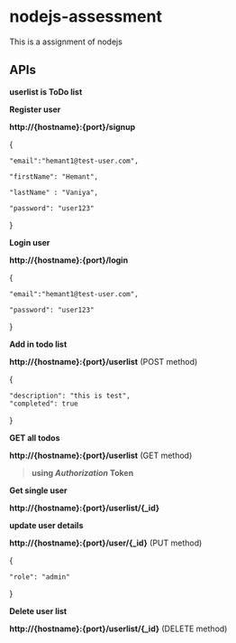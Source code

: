 # nodejs-assessment
This is a assignment of nodejs

## APIs

**userlist is ToDo list**

**Register user**

__http://{hostname}:{port}/signup__

{

	"email":"hemant1@test-user.com",
  
	"firstName": "Hemant",
  
	"lastName" : "Vaniya",
  
	"password": "user123"
  
}

**Login user**

__http://{hostname}:{port}/login__

{

	"email":"hemant1@test-user.com",
  
	"password": "user123"
  
}

**Add in todo list**

__http://{hostname}:{port}/userlist__ (POST method)

{


	"description": "this is test",
    "completed": true
    
}

**GET all todos**

**http://{hostname}:{port}/userlist** (GET method)

> **using _Authorization_ Token** 


**Get single user**

**http://{hostname}:{port}/userlist/{_id}**


**update user details**

**http://{hostname}:{port}/user/{_id}** (PUT method)

{

	"role": "admin"
  
}


**Delete user list**

**http://{hostname}:{port}/userlist/{_id}** (DELETE method)
